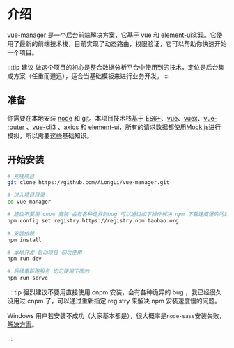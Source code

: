 # 介绍

[vue-manager](https://github.com/ALongLi/vue-manager.git) 是一个后台前端解决方案，它基于 [vue](https://github.com/vuejs/vue) 和 [element-ui](https://github.com/ElemeFE/element)实现。它使用了最新的前端技术栈，目前实现了动态路由，权限验证，它可以帮助你快速开始一个项目。

:::tip 建议
做这个项目的初心是整合数据分析平台中使用到的技术，定位是后台集成方案（任重而道远），适合当基础模板来进行业务开发。
:::

## 准备

你需要在本地安装 [node](http://nodejs.org/) 和 [git](https://git-scm.com/)。本项目技术栈基于 [ES6+](http://es6.ruanyifeng.com/)、[vue](https://cn.vuejs.org/index.html)、[vuex](https://vuex.vuejs.org/zh-cn/)、[vue-router](https://router.vuejs.org/zh-cn/) 、[vue-cli3](https://github.com/vuejs/vue-cli) 、[axios](https://github.com/axios/axios) 和 [element-ui](https://github.com/ElemeFE/element)，所有的请求数据都使用[Mock.js](https://github.com/nuysoft/Mock)进行模拟，所以需要这些基础知识。

## 开始安装

```bash
# 克隆项目
git clone https://github.com/ALongLi/vue-manager.git

# 进入项目目录
cd vue-manager

# 建议不要用 cnpm 安装 会有各种诡异的bug 可以通过如下操作解决 npm 下载速度慢的问题
npm config set registry https://registry.npm.taobao.org

# 安装依赖
npm install

# 本地开发 启动项目 初次使用
npm run dev

# 后续重新跑服务 切记使用下面的
npm run serve

```

::: tip
强烈建议不要用直接使用 cnpm 安装，会有各种诡异的 bug ，我已经很久没用过 cnpm 了，可以通过重新指定 registry 来解决 npm 安装速度慢的问题。

Windows 用户若安装不成功（大家基本都是），很大概率是`node-sass`安装失败，[解决方案](http://192.168.9.116:8090/pages/viewpage.action?pageId=9424363)。

:::
